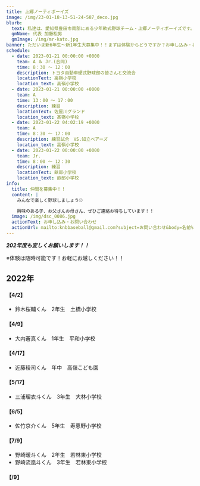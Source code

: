 ```yaml
---
title: 上郷ノーティボーイズ
image: /img/23-01-18-13-51-24-587_deco.jpg
blurb:
  text: 私達は、愛知県豊田市南部にある少年軟式野球チーム・上郷ノーティボーイズです。野球を愛する少年・少女達の夢を育み、軟式野球を正しく指導し、体力向上と礼儀を養成します。また、親友同士の友情と交歓の場を与え、規則正しい明朗な少年・少女を育成することを目的としています。
  gmName: 代表 加藤松男
  gmImage: /img/mr-kato.jpg
banner: ただいま新6年生～新1年生大募集中！！まずは体験からどうですか？お申し込み・お問い合わせはお気軽にどうぞ！！
schedule:
  - date: 2023-01-21 00:00:00 +0000
    team: A ＆ Jr.(合同)
    time: 8：30 ～ 12：00
    description: トヨタ自動車硬式野球部の皆さんと交流会
    locationText: 高嶺小学校
    location_text: 高嶺小学校
  - date: 2023-01-21 00:00:00 +0000
    team: A
    time: 13：00 ～ 17：00
    description: 練習
    locationText: 佐屋川グランド
    location_text: 高嶺小学校
  - date: 2023-01-22 04:02:19 +0000
    team: A
    time: 8：30 ～ 17：00
    description: 練習試合　VS.知立ベアーズ
    location_text: 高嶺小学校
  - date: 2023-01-22 00:00:00 +0000
    team: Jr.
    time: 8：00 ～ 12：30
    description: 練習
    locationText: 畝部小学校
    location_text: 畝部小学校
info:
  title: 仲間を募集中！！
  content: |
    みんなで楽しく野球しましょう⚾

    興味のある子、お父さんお母さん、ぜひご連絡お待ちしています！！
  image: /img/dsc_0086.jpg
  actionText: お申し込み・お問い合わせ
  actionUrl: mailto:knbbaseball@gmail.com?subject=お問い合わせ&body=名前%20%3A%0D%0Aふりがな%20%3A%0D%0A電話%20%3A%0D%0A学校名%20%3A%0D%0A学年%20%3A%0D%0Aお問い合せ内容%20%3A（例、体験・見学・入団希望）
---
```

***202年度も宜しくお願いします！！***

※体験は随時可能です！お軽にお越しください！！

## 2022年

#### 【4/2】

* 鈴木桜輔くん　2年生　土橋小学校

#### 【4/9】

* 大内蒼真くん　1年生　平和小学校

#### 【4/17】

* 近藤稜司くん　年中　高嶺こども園

#### 【5/17】

* 三浦瑠衣斗くん　3年生　大林小学校

#### 【6/5】

* 佐竹京介くん　5年生　寿恵野小学校

#### 【7/9】

* 野崎暖斗くん　2年生　若林東小学校
* 野崎流凰斗くん　3年生　若林東小学校

#### 【/9】